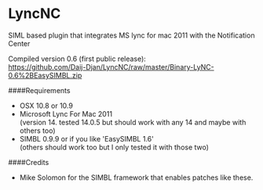 LyncNC
======

SIML based plugin that integrates MS lync for mac 2011 with the Notification Center

Compiled version 0.6 (first public release):<br/>
https://github.com/Daij-Djan/LyncNC/raw/master/Binary-LyNC-0.6%2BEasySIMBL.zip

####Requirements
- OSX 10.8 or 10.9
- Microsoft Lync For Mac 2011<br/>
 (version 14. tested 14.0.5 but should work with any 14 and maybe with others too)
- SIMBL 0.9.9 or if you like 'EasySIMBL 1.6' </br>
 (others should work too but I only tested it with those two)

####Credits
- Mike Solomon for the SIMBL framework that enables patches like these.